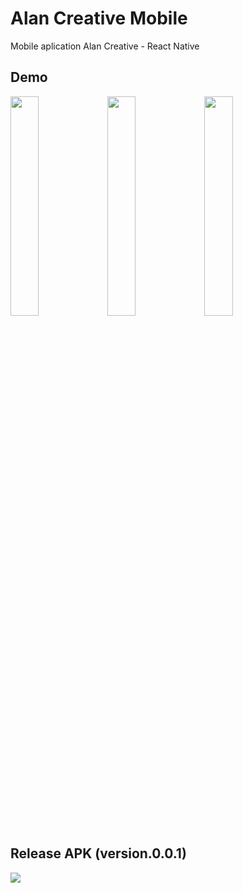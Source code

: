 # Alan Creative Mobile
Mobile aplication Alan Creative - React Native

## Demo

<img width="30%" src="https://user-images.githubusercontent.com/37394664/79632692-318d4300-818b-11ea-9ac4-677e41878a13.jpg">  <img width="30%" src="https://user-images.githubusercontent.com/37394664/79632696-394ce780-818b-11ea-88e2-c8d90afa0d9a.jpg">  <img width="30%" src="https://user-images.githubusercontent.com/37394664/79632707-3f42c880-818b-11ea-819c-8bdbd857feee.jpg">  

## Release APK (version.0.0.1)
<a href="https://drive.google.com/file/d/1qine9Rga65ZHnaEzv1PA0nUsvLEA7Liu/view?usp=sharing">
  <img src="https://img.shields.io/badge/Download%20on%20the-Google%20Drive-orange.svg?style=popout&logo=google-drive"/>
</a>
